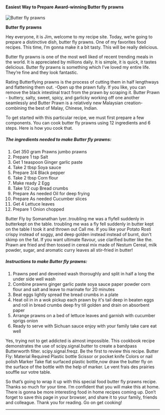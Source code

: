             

#### Easiest Way to Prepare Award-winning Butter fly prawns

![Butter fly prawns](https://img-global.cpcdn.com/recipes/eff0f4c556f835cc/751x532cq70/butter-fly-prawns-recipe-main-photo.jpg)

**Butter fly prawns**

Hey everyone, it is Jim, welcome to my recipe site. Today, we’re going to prepare a distinctive dish, butter fly prawns. One of my favorites food recipes. This time, I’m gonna make it a bit tasty. This will be really delicious.

Butter fly prawns is one of the most well liked of recent trending meals in the world. It is appreciated by millions daily. It is simple, it is quick, it tastes delicious. Butter fly prawns is something which I’ve loved my entire life. They’re fine and they look fantastic.

Rating Butterflying prawns is the process of cutting them in half lengthways and flattening them out. -Open up the prawn fully. If you like, you can remove the black intestinal tract from the prawn by scraping it. Butter Prawn - buttery, salty, sweet, spicy, and garlicky working off one another seamlessly and Butter Prawn is a relatively new Malaysian creation-combining the best of Malay, Chinese, Indian.

To get started with this particular recipe, we must first prepare a few components. You can cook butter fly prawns using 12 ingredients and 6 steps. Here is how you cook that.

##### The ingredients needed to make Butter fly prawns:

1.  Get 350 gram Prawns jumbo prawns
2.  Prepare 1 tsp Salt
3.  Get 1 teaspoon Ginger garlic paste
4.  Take 2 tbsp Soya sauce
5.  Prepare 3/4 Black pepper
6.  Take 2 tbsp Corn flour
7.  Make ready 2 Egg
8.  Take 1/2 cup Bread crumbs
9.  Prepare As needed Oil for deep frying
10.  Prepare As needed Cucumber slices
11.  Get 4 Lettuce leaves
12.  Prepare 1 Onion chopped

Butter Fly by Somanathan Iyer..troubling me was a flyfell suddenly in butterkept on the table. troubling me was a fly fell suddenly in butter kept on the table I took it and thrown out Call me. If you like your Potato Rosti crispy instead of soggy, and deep golden instead instead of burnt, don't skimp on the fat. If you want ultimate flavour, use clarified butter like the. Prawn are fried and then tossed in cereal mix made of Nestum Cereal, milk powder, sugar, and aromatic curry leaves all stir-fried in butter!

##### Instructions to make Butter fly prawns:

1.  Prawns peel and deveined wash thoroughly and split in half a long the under side well wash
2.  Combine prawns ginger garlic paste soya sauce paper powder corn flour and salt and leave to marinate for 20 minutes
3.  Beat eggs lightly spread the bread crumbs in a plate
4.  Heat oil in in a wok pickup each prawn by it's tail deep in beaten eggs and roll in bread crumbs deep fry till golden and drain on absorbent paper
5.  Arrange prawns on a bed of lettuce leaves and garnish with cucumber sprigs onion
6.  Ready to serve with Sichuan sauce enjoy with your family take care eat well

Yes, trying not to get addicted is almost impossible. This cookbook recipe demonstrates the use of scipy.signal.butter to create a bandpass Butterworth filter. scipy.signal.freqz. Be the first to review this recipe. Butter Fly: Material Required Plastic bottle Scissor or pocket knife Colors or nail polish Marker Take flat surfaced plastic bottle,now draw the butter fly on the surface of the bottle with the help of marker. Le vent frais des prairies souffle sur votre table.

So that’s going to wrap it up with this special food butter fly prawns recipe. Thanks so much for your time. I’m confident that you will make this at home. There is gonna be more interesting food in home recipes coming up. Don’t forget to save this page in your browser, and share it to your family, friends and colleague. Thank you for reading. Go on get cooking!

* * *